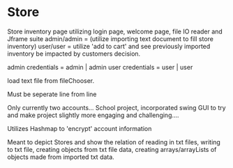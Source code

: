 # Store
Store inventory page utilizing login page, welcome page, file IO reader and Jframe suite
admin/admin = (utilize importing text document to fill store inventory)
user/user = utilize 'add to cart' and see previously imported inventory be impacted by customers decision. 


admin credentials = admin | admin
user credentials = user | user

load text file from fileChooser.

Must be seperate line from line

Only currently two accounts... School project, incorporated swing GUI to try and make project slightly more engaging and challenging....

Utilizes Hashmap to 'encrypt' account information

Meant to depict Stores and show the relation of reading in txt files, writing to txt file, creating objects from txt file data, creating arrays/arrayLists of objects made from imported txt data. 

